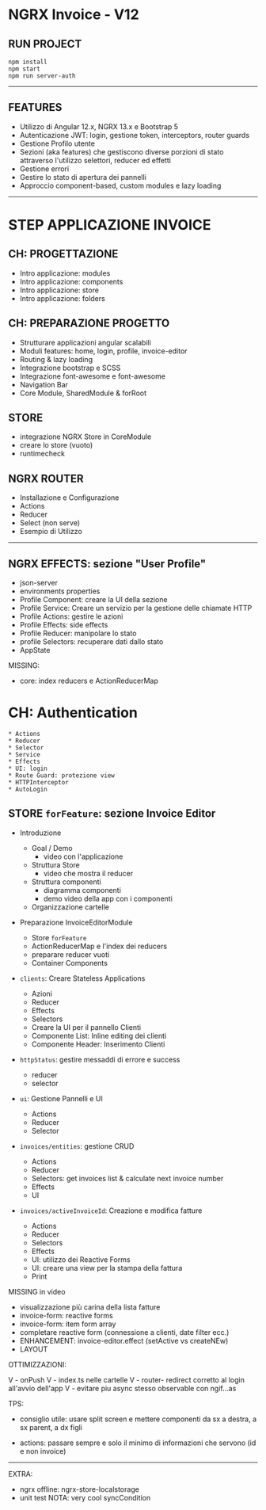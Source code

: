 # NGRX Invoice - V12

## RUN PROJECT

```
npm install
npm start
npm run server-auth
```

---

## FEATURES

* Utilizzo di Angular 12.x, NGRX 13.x e Bootstrap 5
* Autenticazione JWT: login, gestione token, interceptors, router guards
* Gestione Profilo utente
* Sezioni (aka features) che gestiscono diverse porzioni di stato attraverso l'utilizzo selettori, reducer ed effetti
* Gestione errori
* Gestire lo stato di apertura dei pannelli
* Approccio component-based, custom modules e lazy loading



---

# STEP APPLICAZIONE INVOICE

## CH: PROGETTAZIONE
* Intro applicazione: modules
* Intro applicazione: components
* Intro applicazione: store
* Intro applicazione: folders

## CH: PREPARAZIONE PROGETTO
* Strutturare applicazioni angular scalabili
* Moduli features:  home, login, profile, invoice-editor
* Routing & lazy loading
* Integrazione bootstrap e SCSS
* Integrazione font-awesome e font-awesome
* Navigation Bar
* Core Module, SharedModule & forRoot

## STORE
- integrazione NGRX Store in CoreModule
- creare lo store (vuoto)
- runtimecheck

## NGRX ROUTER
- Installazione e Configurazione
- Actions
- Reducer
- Select (non serve)
- Esempio di Utilizzo


----

## NGRX EFFECTS: sezione "User Profile"
- json-server
- environments properties
- Profile Component: creare la UI della sezione
- Profile Service: Creare un servizio per la gestione delle chiamate HTTP
- Profile Actions: gestire le azioni
- Profile Effects: side effects
- Profile Reducer: manipolare lo stato
- profile Selectors: recuperare dati dallo stato
- AppState

MISSING:
* core: index reducers e ActionReducerMap


# CH:  Authentication
    * Actions
    * Reducer
    * Selector
    * Service
    * Effects
    * UI: login 
    * Route Guard: protezione view
    * HTTPInterceptor
    * AutoLogin


## STORE `forFeature`: sezione Invoice Editor

* Introduzione
    * Goal / Demo
        - video con l'applicazione
    * Struttura Store
        - video che mostra il reducer
    * Struttura componenti
        - diagramma componenti
        - demo video della app con i componenti
    * Organizzazione cartelle

* Preparazione InvoiceEditorModule
    * Store `forFeature`
    * ActionReducerMap e l'index dei reducers
    * preparare reducer vuoti
    * Container Components

* `clients`: Creare Stateless Applications
    * Azioni
    * Reducer
    * Effects
    * Selectors
    * Creare la UI per il pannello Clienti
    * Componente List: Inline editing dei clienti
    * Componente Header: Inserimento Clienti

* `httpStatus`: gestire messaddi di errore e success
    * reducer
    * selector

* `ui`: Gestione Pannelli e UI
    * Actions
    * Reducer
    * Selector


* `invoices/entities`: gestione CRUD
    * Actions
    * Reducer
    * Selectors: get invoices list & calculate next invoice number
    * Effects
    * UI

* `invoices/activeInvoiceId`: Creazione e modifica fatture
    * Actions
    * Reducer
    * Selectors
    * Effects
    * UI: utilizzo dei Reactive Forms
    * UI: creare una view per la stampa della fattura
    * Print

MISSING in video
* visualizzazione più carina della lista fatture
* invoice-form: reactive forms
* invoice-form: item form array
* completare reactive form (connessione a clienti, date filter ecc.)
* ENHANCEMENT: invoice-editor.effect (setActive vs createNEw)
* LAYOUT

OTTIMIZZAZIONI:


V - onPush
V - index.ts nelle cartelle
V - router- redirect corretto al login all'avvio dell'app
V - evitare piu async stesso observable con ngif...as

TPS:
- consiglio utile: usare split screen e mettere componenti da sx a destra, a sx parent, a dx figli

- actions: passare sempre e solo il minimo di informazioni che servono  (id e non invoice)


---

EXTRA:

* ngrx offline: ngrx-store-localstorage
* unit test
  NOTA: very cool syncCondition


